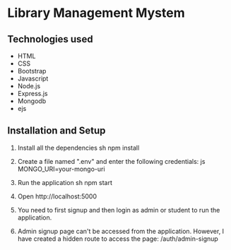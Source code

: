 # Library Management Mystem




## Technologies used
- HTML
- CSS
- Bootstrap
- Javascript
- Node.js
- Express.js
- Mongodb
- ejs




## Installation and Setup
1. Install all the dependencies
	sh
	npm install
	
2. Create a file named ".env" and enter the following credentials:
	js
	MONGO_URI=your-mongo-uri
	
3. Run the application
	sh
	npm start
	
4. Open http://localhost:5000
5. You need to first signup and then login as admin or student to run the application.
6. Admin signup page can't be accessed from the application. However, I have created a hidden route to access the page: /auth/admin-signup
